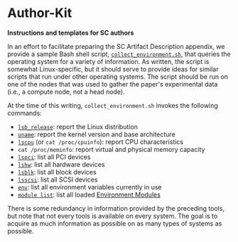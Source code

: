 # Author-Kit
**Instructions and templates for SC authors**

In an effort to facilitate preparing the SC Artifact Description appendix, we provide a sample Bash shell script, [`collect_environment.sh`](collect_environment.sh), that queries the operating system for a variety of information.  As written, the script is somewhat Linux-specific, but it should serve to provide ideas for similar scripts that run under other operating systems.  The script should be run on one of the nodes that was used to gather the paper's experimental data (i.e., a compute node, not a head node).

At the time of this writing, `collect_environment.sh` invokes the following commands:

* [`lsb_release`](https://linux.die.net/man/1/lsb_release): report the Linux distribution
* [`uname`](https://linux.die.net/man/1/uname): report the kernel version and base architecture
* [`lscpu`](https://linux.die.net/man/1/lscpu) (or `cat /proc/cpuinfo`): report CPU characteristics
* `cat /proc/meminfo`: report virtual and physical memory capacity
* [`lspci`](https://linux.die.net/man/8/lspci): list all PCI devices
* [`lshw`](https://linux.die.net/man/1/lshw): list all hardware devices
* [`lsblk`](https://linux.die.net/man/8/lsblk): list all block devices
* [`lsscsi`](https://linux.die.net/man/8/lsscsi): list all SCSI devices
* [`env`](https://linux.die.net/man/1/env): list all environment variables currently in use
* [`module list`](https://linux.die.net/man/1/module): list all loaded [Environment Modules](http://modules.sourceforge.net/)

There is some redundancy in information provided by the preceding tools, but note that not every tools is available on every system.  The goal is to acquire as much information as possible on as many types of systems as possible.
